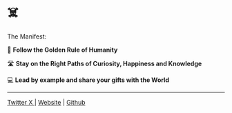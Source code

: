 # ☠️

The Manifest:

📏 **Follow the Golden Rule of Humanity**

🛣️ **Stay on the Right Paths of Curiosity, Happiness and Knowledge**

💻 **Lead by example and share your gifts with the World**




---

[Twitter X ](https://twitter.com/13HackerSkull) | [Website](www.hackerSkull.com) | [Github](https://github.com/warteamx/HackerSkull)

